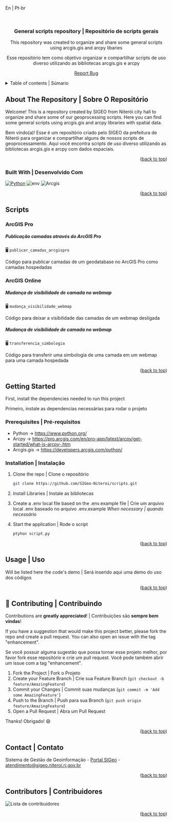 <a name="readme-top">En | Pt-br</a>

<br />
<div align="center">
<h3 align="center">General scripts repository | Repositório de scripts gerais</h3>
  <p align="center">
    This repository was created to organize and share some general scripts using arcgis.gis and arcpy libaries
  </p>
  <p>
    Esse repositório tem como objetivo organizar e compartilhar scripts de uso diverso utilizando as bibliotecas arcgis.gis e arcpy
  </p>
  <p><a href="https://github.com/SIGeo-Niteroi/scripts/issues">Report Bug</a></p>
</div>

<details>
  <summary>Table of contents | Súmario</summary>
  <ol>
    <li>
      <a href="#about-the-repository--sobre-o-repositório">About The Repository | Sobre O Repositório</a>
      <ul>
        <li><a href="#built-with--desenvolvido-com">Built With | Desenvolvido Com</a></li>
      </ul>
    </li>
    <li>
      <a href="#scripts">Scripts</a>
      <ul>
        <li><a href="#arcgis-pro">ArcGIS Pro</a></li>
        <li><a href="#arcgis-online">ArcGIS Online</a></li>
      </ul>
    </li>
    <li>
      <a href="#getting-started">Getting Started | Inicializando</a>
      <ul>
        <li><a href="#prerequisites--pré-requisitos">Prerequisites | Pré-requisitos</a></li>
        <li><a href="#installation--instalação">Installation | Instalação</a></li>
      </ul>
    </li>
    <li><a href="#usage--uso">Usage | Uso</a></li>
    <li><a href="#contributing--contribuindo">Contributing | Contribuindo</a></li>
    <li><a href="#contact--contato">Contact | Contato</a></li>
    <li><a href="#contributors--contribuidores">Contributors | Contribuidores</a></li>
  </ol>
</details>

## About The Repository | Sobre O Repositório

Welcome! This is a repository created by SIGEO from Niterói city hall to organize and share some of our geoprocessing scripts. Here you can find some general scripts using arcgis.gis and arcpy libraries with spatial data.

<p>Bem vindo(a)! Esse é um repositório criado pelo SIGEO da prefeitura de Niterói para organizar e compartilhar alguns de nossos scripts de geoprocessamento. Aqui você encontra scripts de uso diverso utilizando as bibliotecas arcgis.gis e arcpy com dados espaciais.
<p align="right">(<a href="#readme-top">back to top</a>)</p>

### Built With | Desenvolvido Com

[![Python]][Python-url] ![env] ![Arcgis]

<p align="right">(<a href="#readme-top">back to top</a>)</p>

## Scripts

### ArcGIS Pro

  <h5>Publicação camadas através do ArcGIS Pro</h5>
  
  :desktop_computer: ```publicar_camadas_arcgispro```
  
   <p>Código para publicar camadas de um geodatabase no ArcGIS Pro como camadas hospedadas</p>

### ArcGIS Online

  <h5>Mudança de visibilidade de camada no webmap</h5>
  
  :desktop_computer: ```mudança_visibilidade_webmap```
  
  <p>Código para deixar a visibilidade das camadas de um webmap desligada</p> 
  
  <h5>Mudança de visibilidade de camada no webmap</h5>
  
  :desktop_computer: ```transferencia_simbologia```
  
  <p>Código para transferir uma simbologia de uma camada em um webmap para uma camada hospedada</p>

<p align="right">(<a href="#readme-top">back to top</a>)</p>

<!-- GETTING STARTED -->
## Getting Started

First, install the dependencies needed to run this project

<p>Primeiro, instale as dependencias necessárias para rodar o projeto</p>

### Prerequisites | Pré-requisitos

- Python -> https://www.python.org/
- Arcpy -> https://pro.arcgis.com/en/pro-app/latest/arcpy/get-started/what-is-arcpy-.htm
- Arcgis.gis -> https://developers.arcgis.com/python/

### Installation | Instalação

1. Clone the repo | Clone o repositório
   ```sh
   git clone https://github.com/SIGeo-Niteroi/scripts.git
   ```

2. Install Libraries | Instale as bibliotecas

3. Create a .env local file based on the .env.example file | Crie um arquivo local .env baseado no arquivo .env.example
   *When necessary | quando necessário* 

4. Start the application | Rode o script
    ```sh
    ptyhon script.py
   ```
<p align="right">(<a href="#readme-top">back to top</a>)</p>

## Usage | Uso

Will be listed here the code's demo | Será inserido aqui uma demo do uso dos códigos

<p align="right">(<a href="#readme-top">back to top</a>)</p>

## 🤝 Contributing | Contribuindo
Contributions are **greatly appreciated**! | Contribuições são **sempre bem vindas**!

If you have a suggestion that would make this project better, please fork the repo and create a pull request. You can also open an issue with the tag "enhancement".
<p>Se você possuir alguma sugestão que possa tornar esse projeto melhor, por favor fork esse repositório e crie um pull request. Você pode também abrir um issue com a tag "enhancement".</p>

1. Fork the Project | Fork o Projeto
2. Create your Feature Branch | Crie sua  Feature Branch (`git checkout -b feature/AmazingFeature`)
3. Commit your Changes | Commit suas mudanças (`git commit -m 'Add some AmazingFeature'`)
4. Push to the Branch | Push para sua Branch (`git push origin feature/AmazingFeature`)
5. Open a Pull Request | Abra um Pull Request

Thanks! Obrigado! 😄

<p align="right">(<a href="#readme-top">back to top</a>)</p>

## Contact | Contato

Sistema de Gestão de Geoinformação - [Portal SIGeo](https://www.sigeo.niteroi.rj.gov.br/) - atendimento@sigeo.niteroi.rj.gov.br

<p align="right">(<a href="#readme-top">back to top</a>)</p>

## Contributors | Contribuidores

<img src="https://contrib.rocks/image?repo=SIGeo-Niteroi/scripts&anon=0&columns=20&max=100" alt="Lista de contribuidores"/>

<p align="right">(<a href="#readme-top">back to top</a>)</p>

[Python]: https://img.shields.io/badge/Python-14354C?style=for-the-badge&logo=python&logoColor=white
[Python-url]: https://www.python.org/
[Arcgis]: https://img.shields.io/badge/ArcGIS-2C7AC3.svg?style=for-the-badge&logo=ArcGIS&logoColor=white
[env]: https://img.shields.io/badge/.ENV-ECD53F.svg?style=for-the-badge&logo=dotenv&logoColor=black
